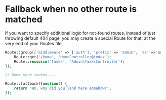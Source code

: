# Fallback when no other route is matched

If you want to specify additional logic for not-found routes, instead of just throwing default 404 page, you may create a special Route for that, at the very end of your Routes file
```php
Route::group(['middleware' => ['auth'], 'prefix' => 'admin', 'as' =>'admin.'], function () {
    Route::get('/home', 'HomeController@index');
    Route::resource('tasks', 'Admin\TasksController');
});

// Some more routes....

Route::fallback(function() {
    return 'Hm, why did you land here somehow?';
});
```
